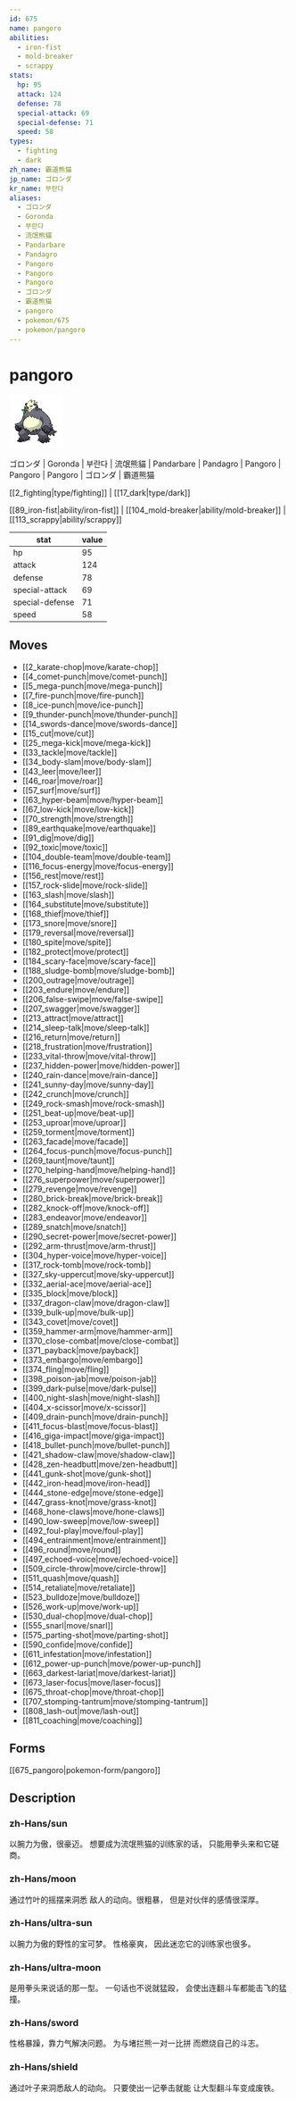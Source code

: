 ```yaml
---
id: 675
name: pangoro
abilities:
  - iron-fist
  - mold-breaker
  - scrappy
stats:
  hp: 95
  attack: 124
  defense: 78
  special-attack: 69
  special-defense: 71
  speed: 58
types:
  - fighting
  - dark
zh_name: 霸道熊猫
jp_name: ゴロンダ
kr_name: 부란다
aliases:
  - ゴロンダ
  - Goronda
  - 부란다
  - 流氓熊貓
  - Pandarbare
  - Pandagro
  - Pangoro
  - Pangoro
  - Pangoro
  - ゴロンダ
  - 霸道熊猫
  - pangoro
  - pokemon/675
  - pokemon/pangoro
---
```

# pangoro

![](https://raw.githubusercontent.com/PokeAPI/sprites/master/sprites/pokemon/675.png)

ゴロンダ | Goronda | 부란다 | 流氓熊貓 | Pandarbare | Pandagro | Pangoro | Pangoro | Pangoro | ゴロンダ | 霸道熊猫

[[2_fighting|type/fighting]] | [[17_dark|type/dark]]

[[89_iron-fist|ability/iron-fist]] | [[104_mold-breaker|ability/mold-breaker]] | [[113_scrappy|ability/scrappy]]

|stat|value|
|---|---|
|hp|95|
|attack|124|
|defense|78|
|special-attack|69|
|special-defense|71|
|speed|58|


## Moves

- [[2_karate-chop|move/karate-chop]]
- [[4_comet-punch|move/comet-punch]]
- [[5_mega-punch|move/mega-punch]]
- [[7_fire-punch|move/fire-punch]]
- [[8_ice-punch|move/ice-punch]]
- [[9_thunder-punch|move/thunder-punch]]
- [[14_swords-dance|move/swords-dance]]
- [[15_cut|move/cut]]
- [[25_mega-kick|move/mega-kick]]
- [[33_tackle|move/tackle]]
- [[34_body-slam|move/body-slam]]
- [[43_leer|move/leer]]
- [[46_roar|move/roar]]
- [[57_surf|move/surf]]
- [[63_hyper-beam|move/hyper-beam]]
- [[67_low-kick|move/low-kick]]
- [[70_strength|move/strength]]
- [[89_earthquake|move/earthquake]]
- [[91_dig|move/dig]]
- [[92_toxic|move/toxic]]
- [[104_double-team|move/double-team]]
- [[116_focus-energy|move/focus-energy]]
- [[156_rest|move/rest]]
- [[157_rock-slide|move/rock-slide]]
- [[163_slash|move/slash]]
- [[164_substitute|move/substitute]]
- [[168_thief|move/thief]]
- [[173_snore|move/snore]]
- [[179_reversal|move/reversal]]
- [[180_spite|move/spite]]
- [[182_protect|move/protect]]
- [[184_scary-face|move/scary-face]]
- [[188_sludge-bomb|move/sludge-bomb]]
- [[200_outrage|move/outrage]]
- [[203_endure|move/endure]]
- [[206_false-swipe|move/false-swipe]]
- [[207_swagger|move/swagger]]
- [[213_attract|move/attract]]
- [[214_sleep-talk|move/sleep-talk]]
- [[216_return|move/return]]
- [[218_frustration|move/frustration]]
- [[233_vital-throw|move/vital-throw]]
- [[237_hidden-power|move/hidden-power]]
- [[240_rain-dance|move/rain-dance]]
- [[241_sunny-day|move/sunny-day]]
- [[242_crunch|move/crunch]]
- [[249_rock-smash|move/rock-smash]]
- [[251_beat-up|move/beat-up]]
- [[253_uproar|move/uproar]]
- [[259_torment|move/torment]]
- [[263_facade|move/facade]]
- [[264_focus-punch|move/focus-punch]]
- [[269_taunt|move/taunt]]
- [[270_helping-hand|move/helping-hand]]
- [[276_superpower|move/superpower]]
- [[279_revenge|move/revenge]]
- [[280_brick-break|move/brick-break]]
- [[282_knock-off|move/knock-off]]
- [[283_endeavor|move/endeavor]]
- [[289_snatch|move/snatch]]
- [[290_secret-power|move/secret-power]]
- [[292_arm-thrust|move/arm-thrust]]
- [[304_hyper-voice|move/hyper-voice]]
- [[317_rock-tomb|move/rock-tomb]]
- [[327_sky-uppercut|move/sky-uppercut]]
- [[332_aerial-ace|move/aerial-ace]]
- [[335_block|move/block]]
- [[337_dragon-claw|move/dragon-claw]]
- [[339_bulk-up|move/bulk-up]]
- [[343_covet|move/covet]]
- [[359_hammer-arm|move/hammer-arm]]
- [[370_close-combat|move/close-combat]]
- [[371_payback|move/payback]]
- [[373_embargo|move/embargo]]
- [[374_fling|move/fling]]
- [[398_poison-jab|move/poison-jab]]
- [[399_dark-pulse|move/dark-pulse]]
- [[400_night-slash|move/night-slash]]
- [[404_x-scissor|move/x-scissor]]
- [[409_drain-punch|move/drain-punch]]
- [[411_focus-blast|move/focus-blast]]
- [[416_giga-impact|move/giga-impact]]
- [[418_bullet-punch|move/bullet-punch]]
- [[421_shadow-claw|move/shadow-claw]]
- [[428_zen-headbutt|move/zen-headbutt]]
- [[441_gunk-shot|move/gunk-shot]]
- [[442_iron-head|move/iron-head]]
- [[444_stone-edge|move/stone-edge]]
- [[447_grass-knot|move/grass-knot]]
- [[468_hone-claws|move/hone-claws]]
- [[490_low-sweep|move/low-sweep]]
- [[492_foul-play|move/foul-play]]
- [[494_entrainment|move/entrainment]]
- [[496_round|move/round]]
- [[497_echoed-voice|move/echoed-voice]]
- [[509_circle-throw|move/circle-throw]]
- [[511_quash|move/quash]]
- [[514_retaliate|move/retaliate]]
- [[523_bulldoze|move/bulldoze]]
- [[526_work-up|move/work-up]]
- [[530_dual-chop|move/dual-chop]]
- [[555_snarl|move/snarl]]
- [[575_parting-shot|move/parting-shot]]
- [[590_confide|move/confide]]
- [[611_infestation|move/infestation]]
- [[612_power-up-punch|move/power-up-punch]]
- [[663_darkest-lariat|move/darkest-lariat]]
- [[673_laser-focus|move/laser-focus]]
- [[675_throat-chop|move/throat-chop]]
- [[707_stomping-tantrum|move/stomping-tantrum]]
- [[808_lash-out|move/lash-out]]
- [[811_coaching|move/coaching]]

## Forms



[[675_pangoro|pokemon-form/pangoro]]

## Description

### zh-Hans/sun

以腕力为傲，很豪迈。
想要成为流氓熊猫的训练家的话，
只能用拳头来和它磋商。

### zh-Hans/moon

通过竹叶的摇摆来洞悉
敌人的动向。很粗暴，
但是对伙伴的感情很深厚。

### zh-Hans/ultra-sun

以腕力为傲的野性的宝可梦。
性格豪爽，
因此迷恋它的训练家也很多。

### zh-Hans/ultra-moon

是用拳头来说话的那一型。
一句话也不说就猛殴，
会使出连翻斗车都能击飞的猛撞。

### zh-Hans/sword

性格暴躁，靠力气解决问题。
为与堵拦熊一对一比拼
而燃烧自己的斗志。

### zh-Hans/shield

通过叶子来洞悉敌人的动向。
只要使出一记拳击就能
让大型翻斗车变成废铁。

